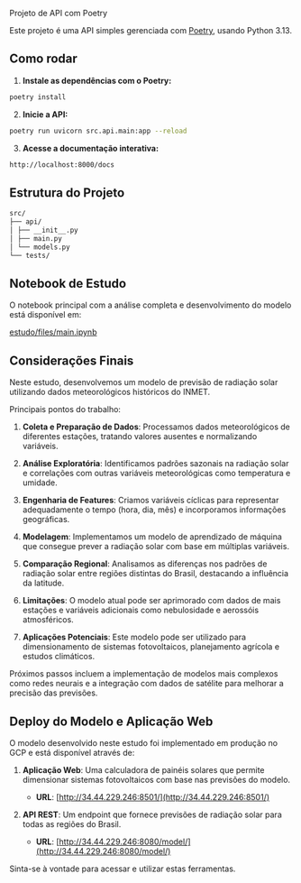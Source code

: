 Projeto de API com Poetry

Este projeto é uma API simples gerenciada com [Poetry](https://python-poetry.org/), usando Python 3.13.

## Como rodar

1. **Instale as dependências com o Poetry:**

```bash
poetry install
```

2. **Inicie a API:**

```bash
poetry run uvicorn src.api.main:app --reload    
```

3. **Acesse a documentação interativa:**

```bash
http://localhost:8000/docs
```

## Estrutura do Projeto

```bash
src/
├── api/
│ ├── __init__.py
│ ├── main.py
│ └── models.py
└── tests/
```

## Notebook de Estudo

O notebook principal com a análise completa e desenvolvimento do modelo está disponível em:

[estudo/files/main.ipynb](estudo/main.ipynb)


## Considerações Finais

Neste estudo, desenvolvemos um modelo de previsão de radiação solar utilizando dados meteorológicos históricos do INMET.

Principais pontos do trabalho:

1. **Coleta e Preparação de Dados**: Processamos dados meteorológicos de diferentes estações, tratando valores ausentes e normalizando variáveis.

2. **Análise Exploratória**: Identificamos padrões sazonais na radiação solar e correlações com outras variáveis meteorológicas como temperatura e umidade.

3. **Engenharia de Features**: Criamos variáveis cíclicas para representar adequadamente o tempo (hora, dia, mês) e incorporamos informações geográficas.

4. **Modelagem**: Implementamos um modelo de aprendizado de máquina que consegue prever a radiação solar com base em múltiplas variáveis.

5. **Comparação Regional**: Analisamos as diferenças nos padrões de radiação solar entre regiões distintas do Brasil, destacando a influência da latitude.

6. **Limitações**: O modelo atual pode ser aprimorado com dados de mais estações e variáveis adicionais como nebulosidade e aerossóis atmosféricos.

7. **Aplicações Potenciais**: Este modelo pode ser utilizado para dimensionamento de sistemas fotovoltaicos, planejamento agrícola e estudos climáticos.

Próximos passos incluem a implementação de modelos mais complexos como redes neurais e a integração com dados de satélite para melhorar a precisão das previsões.


## Deploy do Modelo e Aplicação Web

O modelo desenvolvido neste estudo foi implementado em produção no GCP e está disponível através de:

1. **Aplicação Web**: Uma calculadora de painéis solares que permite dimensionar sistemas fotovoltaicos com base nas previsões do modelo.
   - **URL**: [http://34.44.229.246:8501/](http://34.44.229.246:8501/)

2. **API REST**: Um endpoint que fornece previsões de radiação solar para todas as regiões do Brasil.
   - **URL**: [http://34.44.229.246:8080/model/](http://34.44.229.246:8080/model/)

Sinta-se à vontade para acessar e utilizar estas ferramentas.
